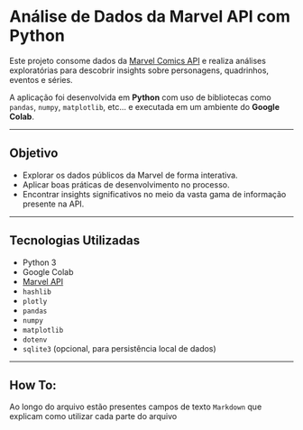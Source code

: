 #  Análise de Dados da Marvel API com Python

Este projeto consome dados da [Marvel Comics API](https://developer.marvel.com/) e realiza análises exploratórias para descobrir insights sobre personagens, quadrinhos, eventos e séries.

A aplicação foi desenvolvida em **Python** com uso de bibliotecas como `pandas`, `numpy`, `matplotlib`, etc... e executada em um ambiente do **Google Colab**.

---

##  Objetivo

- Explorar os dados públicos da Marvel de forma interativa.
- Aplicar boas práticas de desenvolvimento no processo.
- Encontrar insights significativos no meio da vasta gama de informação presente na API.

---

##  Tecnologias Utilizadas

- Python 3
- Google Colab
- [Marvel API](https://developer.marvel.com/)
- `hashlib`
- `plotly`
- `pandas`
- `numpy`
- `matplotlib`
- `dotenv`
- `sqlite3` (opcional, para persistência local de dados)


---

##  How To:
Ao longo do arquivo estão presentes campos de texto `Markdown` que explicam como utilizar cada parte do arquivo

